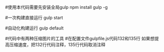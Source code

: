 #使用本代码需要先安装全局gulp
npm install gulp -g

#一次构建直接运行
gulp start

#自动化构建运行
gulp default

#代码中有两种压缩图片的工具
#在配置文件gulpfile.js代码132和135行
如果想提高压缩速度，把132行代码注释，135行代码取消注释
